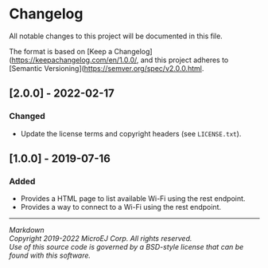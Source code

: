 # Changelog

All notable changes to this project will be documented in this file.

The format is based on [Keep a Changelog](https://keepachangelog.com/en/1.0.0/,
and this project adheres to [Semantic Versioning](https://semver.org/spec/v2.0.0.html.

## [2.0.0] - 2022-02-17

### Changed

- Update the license terms and copyright headers (see `LICENSE.txt`).

## [1.0.0] - 2019-07-16

### Added

  - Provides a HTML page to list available Wi-Fi using the rest endpoint.
  - Provides a way to connect to a Wi-Fi using the rest endpoint.

--- 
_Markdown_   
_Copyright 2019-2022 MicroEJ Corp. All rights reserved._   
_Use of this source code is governed by a BSD-style license that can be found with this software._   